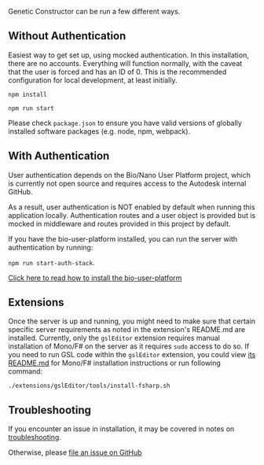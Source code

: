Genetic Constructor can be run a few different ways.

## Without Authentication

Easiest way to get set up, using mocked authentication. In this installation, there are no accounts. Everything will function normally, with the caveat that the user is forced and has an ID of 0. This is the recommended configuration for local development, at least initially.

`npm install`

`npm run start`

Please check `package.json` to ensure you have valid versions of globally installed software packages (e.g. node, npm, webpack).

## With Authentication

User authentication depends on the Bio/Nano User Platform project, which is currently not open source and requires access to the Autodesk internal GitHub.

As a result, user authentication is NOT enabled by default when running this application locally. Authentication routes and a user object is provided but is mocked in middleware and routes provided in this project by default.

If you have the bio-user-platform installed, you can run the server with authentication by running:

`npm run start-auth-stack`.

[Click here to read how to install the bio-user-platform](./installation-bio-user-platform.md)

## Extensions

Once the server is up and running, you might need to make sure that certain specific server requirements as noted in the extension's README.md are installed. Currently, only the `gslEditor` extension requires manual installation of Mono/F# on the server as it requires `sudo` access to do so. If you need to run GSL code within the `gslEditor` extension, you could view [its README.md](../extensions/gslEditor/README.md) for Mono/F# installation instructions or run following command:

```./extensions/gslEditor/tools/install-fsharp.sh```


## Troubleshooting

If you encounter an issue in installation, it may be covered in notes on [troubleshooting](./troubleshooting.md).

Otherwise, please [file an issue on GitHub](https://github.com/autodesk-bionano/genome-designer/issues/new)